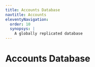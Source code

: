 ```yaml
---
title: Accounts Database
navtitle: Accounts
eleventyNavigation:
  order: 10
  synopsys: |
    A globally replicated database
---
```


Accounts Database
=================
